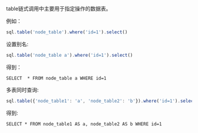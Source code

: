 table链式调用中主要用于指定操作的数据表。

例如：
```js 
sql.table('node_table').where('id=1').select()
```

设置别名:
```js 
sql.table('node_table a').where('id=1').select()
```

得到：
```
SELECT  * FROM node_table a WHERE id=1

```

多表同时查询:
```js
sql.table({'node_table1': 'a', 'node_table2': 'b'}).where('id=1').select()
```
得到:
```
SELECT * FROM node_table1 AS a, node_table2 AS b WHERE id=1
```